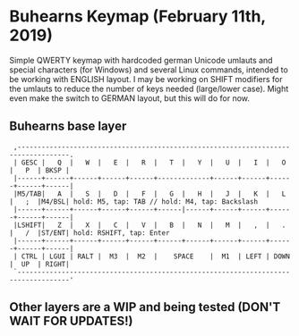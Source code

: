 Buhearns Keymap (February 11th, 2019)
=====================================

Simple QWERTY keymap with hardcoded german Unicode umlauts and special characters (for Windows) and several Linux commands, intended to be working with ENGLISH layout.
I may be working on SHIFT modifiers for the umlauts to reduce the number of keys needed (large/lower case). Might even make the switch to GERMAN layout, but this will do for now.


## Buhearns base layer
```
 ,-----------------------------------------------------------------------------------.
 | GESC |   Q  |   W  |   E  |   R  |   T  |   Y  |   U  |   I  |   O  |   P  | BKSP |
 |------+------+------+------+------+-------------+------+------+------+------+------|
 |M5/TAB|   A  |   S  |   D  |   F  |   G  |   H  |   J  |   K  |   L  |   ;  |M4/BSL| hold: M5, tap: TAB // hold: M4, tap: Backslash 
 |------+------+------+------+------+------|------+------+------+------+------+------|
 |LSHIFT|   Z  |   X  |   C  |   V  |   B  |   N  |   M  |   ,  |   .  |   /  |ST/ENT| hold: RSHIFT, tap: Enter
 |------+------+------+------+------+------+------+------+------+------+------+------|
 | CTRL | LGUI | RALT |  M3  |  M2  |    SPACE    |  M1  | LEFT | DOWN |  UP  | RIGHT|
 `-----------------------------------------------------------------------------------'
```

## Other layers are a WIP and being tested (DON'T WAIT FOR UPDATES!)
